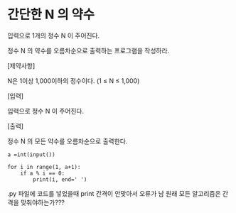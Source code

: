 # 간단한 N 의 약수

입력으로 1개의 정수 N 이 주어진다.

정수 N 의 약수를 오름차순으로 출력하는 프로그램을 작성하라.
 

[제약사항]

N은 1이상 1,000이하의 정수이다. (1 ≤ N ≤ 1,000)
 

[입력]

입력으로 정수 N 이 주어진다.


[출력]

정수 N 의 모든 약수를 오름차순으로 출력한다.



```
a =int(input())

for i in range(1, a+1):
	if a % i == 0:
    	print(i, end=' ')
```        
.py 파일에 코드를 넣었을때 
print 간격이 안맞아서 오류가 남
원래 모든 알고리즘은 간격을 맞춰야하는가???